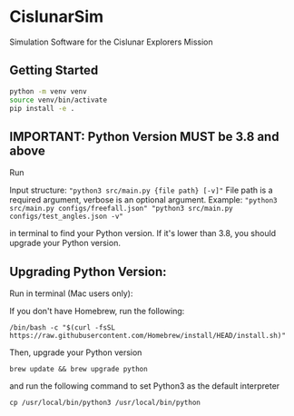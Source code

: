 # CislunarSim

Simulation Software for the Cislunar Explorers Mission

## Getting Started

```bash
python -m venv venv
source venv/bin/activate
pip install -e .
```

## IMPORTANT: Python Version MUST be 3.8 and above

Run

Input structure: 
    ```
    "python3 src/main.py {file path} [-v]"
    ```
    File path is a required argument, verbose is an optional argument.
Example: 
    ```
    "python3 src/main.py configs/freefall.json"
    "python3 src/main.py configs/test_angles.json -v"
    ```

in terminal to find your Python version. If it's lower than 3.8, you should upgrade your Python version.

## Upgrading Python Version:

Run in terminal (Mac users only):

If you don't have Homebrew, run the following:

```
/bin/bash -c "$(curl -fsSL https://raw.githubusercontent.com/Homebrew/install/HEAD/install.sh)"
```

Then, upgrade your Python version

```
brew update && brew upgrade python
```

and run the following command to set Python3 as the default interpreter

```
cp /usr/local/bin/python3 /usr/local/bin/python
```